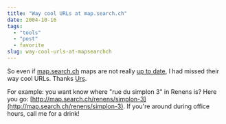 ```yaml
---
title: "Way cool URLs at map.search.ch"
date: 2004-10-16
tags: 
  - "tools"
  - "post"
  - favorite
slug: way-cool-urls-at-mapsearchch
---
```


So even if [map.search.ch](http://map.search.ch) maps are not really [up to date](http://codeconsult.ch/bertrand/archives/000382.html), I had missed their way cool URLs. Thanks [Urs](http://circle.ch/blog/p1534.html).

For example: you want know where "rue du simplon 3" in Renens is? Here you go: [http://map.search.ch/renens/simplon-3](http://map.search.ch/renens/simplon-3). If you're around during office hours, call me for a drink!
